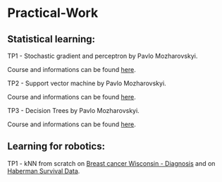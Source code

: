 # Practical-Work

## Statistical learning:

TP1 - Stochastic gradient and perceptron by Pavlo Mozharovskyi.

Course and informations can be found [here](https://perso.telecom-paristech.fr/mozharovskyi/index.php/teaching/).


TP2 - Support vector machine by Pavlo Mozharovskyi.

Course and informations can be found [here](https://perso.telecom-paristech.fr/mozharovskyi/index.php/teaching/).


TP3 - Decision Trees by Pavlo Mozharovskyi.

Course and informations can be found [here](https://perso.telecom-paristech.fr/mozharovskyi/index.php/teaching/).



## Learning for robotics:

TP1 - kNN from scratch on [Breast cancer Wisconsin - Diagnosis](https://archive.ics.uci.edu/ml/datasets/breast+cancer+wisconsin+(original))
and on [Haberman Survival Data](https://archive.ics.uci.edu/ml/datasets/Haberman's+Survival).
